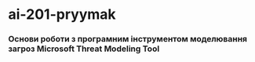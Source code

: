 # ai-201-pryymak

### Основи роботи з програмним інструментом моделювання загроз Microsoft Threat Modeling Tool
